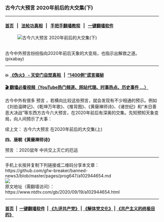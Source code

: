 ### 古今六大预言 2020年前后的大交集(下)
------------------------

#### [首页](https://github.com/gfw-breaker/banned-news3/blob/master/README.md) &nbsp;&nbsp;|&nbsp;&nbsp; [法轮功真相](https://github.com/begood0513/basic/blob/master/README.md)  &nbsp;&nbsp;|&nbsp;&nbsp; [手把手翻墙教程](https://github.com/gfw-breaker/guides/wiki)  &nbsp;&nbsp;|&nbsp;&nbsp; [一键翻墙软件](https://github.com/gfw-breaker/nogfw/blob/master/README.md)  



<div><div class="featured_image">
 <figure>
  <img alt="古今六大预言 2020年前后的大交集(下)" src="https://i.ntdtv.com/assets/uploads/2020/09/2020-09-19_200129-800x450.jpg"/>
 </figure><br/>
 <span class="caption">
  古今中外预言纷纷指向2020年前后天象的大变局，也指示出解救之道。 (pixabay)
 </span>
</div>
</div><hr/>

#### 💥 [《伪火》 - 天安门自焚真相 ](http://158.247.195.190:10000/videos/blog/weihuo.html)&nbsp; |&nbsp; [“1400例”谎言揭秘  ](http://158.247.195.190:10000/videos/blog/jiexi1400.html)

#### [ 🎬  翻墙必看视频（YouTube热门频道、网站代理、时事热点、历史事件 ...）](https://github.com/gfw-breaker/links/blob/master/banned.md)

<div><div class="post_content" itemprop="articleBody">
 <p>
  古今中外有很多
  <ok href="https://www.ntdtv.com/gb/预言.htm">
   预言
  </ok>
  ，若横向比较这些预言，就会发现有不少相通的预示。例如《刘伯温碑记》、《乾坤万年歌》、《推背图》、《黄蘖禅师诗》、《诸世纪》和“末日善恶大决战”等东西方古今六大预言，在2020年前后有深奥的交集。先知预知天象变局，向人间预示了大事：
 </p>
 <p>
  续上文：
  <ok href="https://www.ntdtv.com/gb/2020/09/16/a102941840.html">
   古今六大预言 在2020年前后的大交集(上)
  </ok>
 </p>
 <p>
  <strong>
   四、唐朝《黄蘖禅师诗》
  </strong>
 </p>
 <p>
  <ok href="https://www.ntdtv.com/gb/预言.htm">
   预言
  </ok>
  ：2020鼠年  中共交上灭亡的厄运
 </p>
</div></div>
<hr/>
手机上长按并复制下列链接或二维码分享本文章：<br/>
https://github.com/gfw-breaker/banned-news3/blob/master/pages/prog647/a102944654.md <br/>
<a href='https://github.com/gfw-breaker/banned-news3/blob/master/pages/prog647/a102944654.md'><img src='https://github.com/gfw-breaker/banned-news3/blob/master/pages/prog647/a102944654.md.png'/></a> <br/>
原文地址（需翻墙访问）：https://www.ntdtv.com/gb/2020/09/19/a102944654.html


------------------------
#### [首页](https://github.com/gfw-breaker/banned-news3/blob/master/README.md) &nbsp;|&nbsp; [一键翻墙软件](https://github.com/gfw-breaker/nogfw/blob/master/README.md) &nbsp;| [《九评共产党》](https://github.com/gfw-breaker/9ping.md/blob/master/README.md#九评之一评共产党是什么) | [《解体党文化》](https://github.com/gfw-breaker/jtdwh.md/blob/master/README.md) | [《共产主义的终极目的》](https://github.com/gfw-breaker/gczydzjmd.md/blob/master/README.md)


<img src='http://gfw-breaker.win/banned-news3/pages/prog647/a102944654.md' width='0px' height='0px'/>